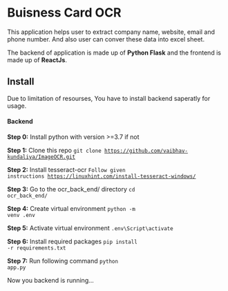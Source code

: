 # Buisness Card OCR
This application helps user to extract company name, website, email and phone number. And also user can conver these data into excel sheet.

The backend of application is made up of **Python Flask** and the frontend is made up of **ReactJs**.

## Install
Due to limitation of resourses, You have to install backend saperatly for usage. 

#### Backend
**Step 0:** Install python with version >=3.7 if not

**Step 1:** Clone this repo
<code>git clone https://github.com/vaibhav-kundaliya/ImageOCR.git</code>

**Step 2:** Install tesseract-ocr
<code>Follow given instructions https://linuxhint.com/install-tesseract-windows/</code>

**Step 3:** Go to the ocr_back_end/ directory
<code>cd ocr_back_end/</code>

**Step 4:** Create virtual environment
<code>python -m venv .env</code>

**Step 5:** Activate virtual environment
<code>.env\Script\activate</code>

**Step 6:** Install required packages
<code>pip install -r requirements.txt</code>

**Step 7:** Run following command
<code>python app.py</code>

Now you backend is running...